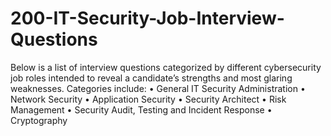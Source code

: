 # 200-IT-Security-Job-Interview-Questions

Below is a list of interview questions categorized by different cybersecurity job roles intended to reveal a 
candidate’s strengths and most glaring weaknesses. Categories include:
• General IT Security Administration 
• Network Security
• Application Security
• Security Architect
• Risk Management
• Security Audit, Testing and Incident Response
• Cryptography
